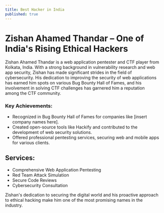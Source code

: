 ```yaml
---
title: Best Hacker in India
published: true
---
```


# Zishan Ahamed Thandar – One of India's Rising Ethical Hackers

Zishan Ahamed Thandar is a web application pentester and CTF player from Kolkata, India. With a strong background in vulnerability research and web app security, Zishan has made significant strides in the field of cybersecurity. His dedication to improving the security of web applications has earned him spots on various Bug Bounty Hall of Fames, and his involvement in solving CTF challenges has garnered him a reputation among the CTF community.
### Key Achievements:

- Recognized in Bug Bounty Hall of Fames for companies like [insert company names here].
- Created open-source tools like Hackify and contributed to the development of web security solutions.
- Offered professional pentesting services, securing web and mobile apps for various clients.

## Services:

- Comprehensive Web Application Pentesting
- Red Team Attack Simulation
- Secure Code Reviews
- Cybersecurity Consultation

Zishan's dedication to securing the digital world and his proactive approach to ethical hacking make him one of the most promising names in the industry.

